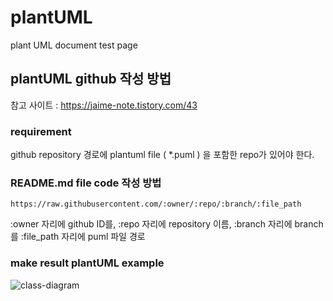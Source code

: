 # plantUML
plant UML document test page

## plantUML github 작성 방법

참고 사이트 : https://jaime-note.tistory.com/43

### requirement 
github repository 경로에 plantuml file ( *.puml )
을 포함한 repo가 있어야 한다. 

### README.md file code 작성 방법

```
https://raw.githubusercontent.com/:owner/:repo/:branch/:file_path
```
:owner 자리에 github ID를, 
:repo 자리에 repository 이름, 
:branch 자리에 branch를 
:file_path 자리에 puml 파일 경로

### make result plantUML example 

![class-diagram](http://www.plantuml.com/plantuml/proxy?src=https://raw.githubusercontent.com/hundong2/plantUML/master/umlfile/test1.puml)  

